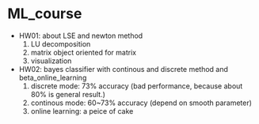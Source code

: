 # ML_course
- HW01: about LSE and newton method
    1.  LU decomposition
    2.  matrix object oriented for matrix
    3.  visualization
- HW02: bayes classifier with continous and discrete method and beta_online_learning
    1. discrete mode: 73% accuracy (bad performance, because about 80% is general result.)
    2. continous mode: 60~73% accuracy (depend on smooth parameter)
    3. online learning: a peice of cake
